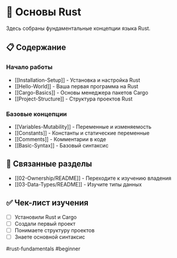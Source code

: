 # 🎯 Основы Rust

Здесь собраны фундаментальные концепции языка Rust.

## 📋 Содержание

### Начало работы
- [[Installation-Setup]] - Установка и настройка Rust
- [[Hello-World]] - Ваша первая программа на Rust
- [[Cargo-Basics]] - Основы менеджера пакетов Cargo
- [[Project-Structure]] - Структура проектов Rust

### Базовые концепции
- [[Variables-Mutability]] - Переменные и изменяемость
- [[Constants]] - Константы и статические переменные
- [[Comments]] - Комментарии в коде
- [[Basic-Syntax]] - Базовый синтаксис

## 🔗 Связанные разделы
- [[02-Ownership/README]] - Переходите к изучению владения
- [[03-Data-Types/README]] - Изучите типы данных

## ✅ Чек-лист изучения
- [ ] Установили Rust и Cargo
- [ ] Создали первый проект
- [ ] Понимаете структуру проектов
- [ ] Знаете основной синтаксис

#rust-fundamentals #beginner